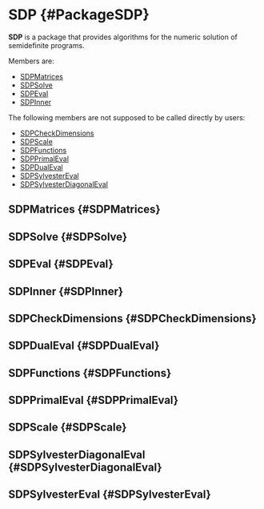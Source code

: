 # SDP {#PackageSDP}

**SDP** is a package that provides algorithms for the numeric solution
  of semidefinite programs.

Members are:

* [SDPMatrices](#SDPMatrices)
* [SDPSolve](#SDPSolve)
* [SDPEval](#SDPEval)
* [SDPInner](#SDPInner)

The following members are not supposed to be called directly by users:

* [SDPCheckDimensions](#SDPCheckDimensions)
* [SDPScale](#SDPScale)
* [SDPFunctions](#SDPFunctions)
* [SDPPrimalEval](#SDPPrimalEval)
* [SDPDualEval](#SDPDualEval)
* [SDPSylvesterEval](#SDPSylvesterEval)
* [SDPSylvesterDiagonalEval](#SDPSylvesterDiagonalEval)

## SDPMatrices {#SDPMatrices}

## SDPSolve {#SDPSolve}

## SDPEval {#SDPEval}

## SDPInner {#SDPInner}


## SDPCheckDimensions {#SDPCheckDimensions}

## SDPDualEval {#SDPDualEval}

## SDPFunctions {#SDPFunctions}

## SDPPrimalEval {#SDPPrimalEval}


## SDPScale {#SDPScale}




## SDPSylvesterDiagonalEval {#SDPSylvesterDiagonalEval}


## SDPSylvesterEval {#SDPSylvesterEval}

